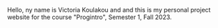 Hello, ny name is Victoria Koulakou and and this is my personal project website for the course "Progintro", Semester 1, Fall 2023.
